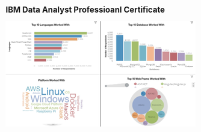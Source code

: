 ## IBM Data Analyst Professioanl Certificate
![IBM Certificate](IBM_Data_Analyst_Certificate/Course_9_IBM_Data_Analyst_Capstone_Project/Dashboard_1_CurrentTechnologies.jpg)
